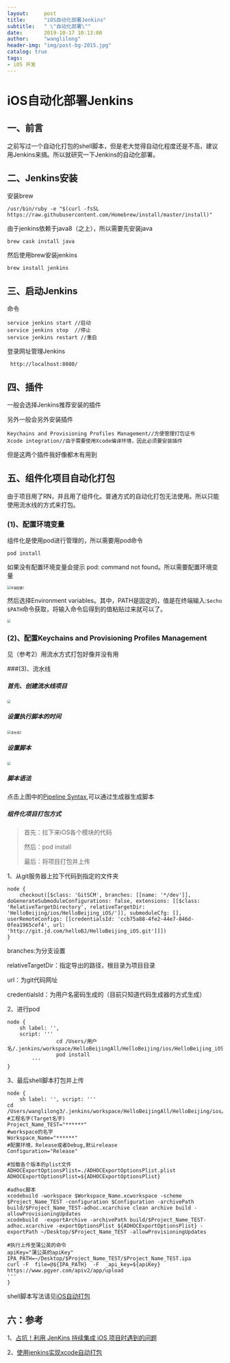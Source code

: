 ```yaml
---
layout:     post
title:      "iOS自动化部署Jenkins"
subtitle:   " \"自动化部署\""
date:       2019-10-17 10:13:00
author:     "wanglilong"
header-img: "img/post-bg-2015.jpg"
catalog: true
tags:
- iOS 开发
---
```

# iOS自动化部署Jenkins

## 一、前言

之前写过一个自动化打包的shell脚本，但是老大觉得自动化程度还是不高，建议用Jenkins来搞。所以就研究一下Jenkins的自动化部署。



## 二、Jenkins安装

安装brew

```shell
/usr/bin/ruby -e "$(curl -fsSL https://raw.githubusercontent.com/Homebrew/install/master/install)"
```



由于jenkins依赖于java8（之上），所以需要先安装java

```shell
brew cask install java
```



然后使用brew安装jenkins

```shell
brew install jenkins
```



## 三、启动Jenkins

命令

```shell
service jenkins start //启动
service jenkins stop  //停止
service jenkins restart //重启
```



登录网址管理Jenkins

```
 http://localhost:8080/ 
```



## 四、插件

一般会选择Jenkins推荐安装的插件

另外一般会另外安装插件

```shell
Keychains and Provisioning Profiles Management//方便管理打包证书
Xcode integration//由于需要使用Xcode编译环境，因此必须要安装插件
```



但是这两个插件我好像都木有用到



## 五、组件化项目自动化打包

由于项目用了RN，并且用了组件化。普通方式的自动化打包无法使用。所以只能使用流水线的方式来打包。

### (1)、配置环境变量

组件化是使用pod进行管理的，所以需要用pod命令

```shell
pod install
```

如果没有配置环境变量会提示 pod: command not found。所以需要配置环境变量

<img src="/img/post-ios-Jenkins/环境配置1.jpg" alt="环境配置1" style="zoom:50%;" />



然后选择Environment variables。其中，PATH是固定的，值是在终端输入:`$echo $PATH`命令获取，将输入命令后得到的值粘贴过来就可以了。

<img src="/img/post-ios-Jenkins/环境配置2.png" style="zoom:50%;" />

### (2)、配置Keychains and Provisioning Profiles Management

见（参考2）用流水方式打包好像并没有用

###(3)、流水线

##### 首先、创建流水线项目

<img src="/img/post-ios-Jenkins/流水线1.png" style="zoom:50%;" />



##### 设置执行脚本的时间

<img src="/img/post-ios-Jenkins/流水线2.png" alt="流水线2" style="zoom:50%;" />

##### 设置脚本

<img src="/img/post-ios-Jenkins/流水线3.png" style="zoom:50%;" />

##### 脚本语法

点击上图中的[Pipeline Syntax](http://localhost:8080/job/Hello/pipeline-syntax),可以通过生成器生成脚本



##### 组件化项目打包方式

>首先：拉下来iOS各个模块的代码
>
>然后：pod install
>
>最后：将项目打包并上传



1、从git服务器上拉下代码到指定的文件夹

```shell
node {
    checkout([$class: 'GitSCM', branches: [[name: '*/dev']], doGenerateSubmoduleConfigurations: false, extensions: [[$class: 'RelativeTargetDirectory', relativeTargetDir: 'HelloBeijing/ios/HelloBeijing_iOS/']], submoduleCfg: [], userRemoteConfigs: [[credentialsId: 'ccb75a88-4fe2-44e7-846d-0fea1965cef4', url: 'http://git.jd.com/helloBJ/HelloBeijing_iOS.git']]])
}

```

branches:为分支设置

relativeTargetDir：指定导出的路径，根目录为项目目录

url：为git代码网址

credentialsId：为用户名密码生成的（目前只知道代码生成器的方式生成）



2、进行pod

```shell
node {
    sh label: '', 
    script: '''
				cd /Users/用户名/.jenkins/workspace/HelloBeijingAll/HelloBeijing/ios/HelloBeijing_iOS
				pod install
		'''
}

```



3、最后shell脚本打包并上传

```shell
node {
    sh label: '', script: '''
cd /Users/wanglilong3/.jenkins/workspace/HelloBeijingAll/HelloBeijing/ios/HelloBeijing_iOS
#工程名字(Target名字)
Project_Name_TEST="******"
#workspace的名字
Workspace_Name="******"
#配置环境，Release或者Debug,默认release
Configuration="Release"

#加载各个版本的plist文件
ADHOCExportOptionsPlist=./ADHOCExportOptionsPlist.plist
ADHOCExportOptionsPlist=${ADHOCExportOptionsPlist}

#adhoc脚本
xcodebuild -workspace $Workspace_Name.xcworkspace -scheme $Project_Name_TEST -configuration $Configuration -archivePath build/$Project_Name_TEST-adhoc.xcarchive clean archive build -allowProvisioningUpdates
xcodebuild  -exportArchive -archivePath build/$Project_Name_TEST-adhoc.xcarchive -exportOptionsPlist ${ADHOCExportOptionsPlist} -exportPath ~/Desktop/$Project_Name_TEST -allowProvisioningUpdates

#执行上传至蒲公英的命令
apiKey="蒲公英的apiKey"
IPA_PATH=~/Desktop/$Project_Name_TEST/$Project_Name_TEST.ipa
curl -F  file=@${IPA_PATH}  -F  _api_key=${apiKey}  https://www.pgyer.com/apiv2/app/upload
'''
}
```

shell脚本写法请见[iOS自动打包](https://awanglilong.github.io/2018/06/26/iOSAutomaticPackaging/)





## 六：参考

1、[占坑！利用 JenKins 持续集成 iOS 项目时遇到的问题](https://juejin.im/entry/5b5e7bdb6fb9a04fcc44af91)



2、[使用jenkins实现xcode自动打包](https://www.jianshu.com/p/3668979476ad)
